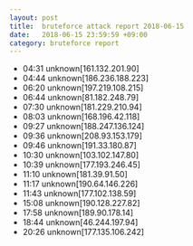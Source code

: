 ```yaml
---
layout: post
title:  bruteforce attack report 2018-06-15
date:   2018-06-15 23:59:59 +09:00
category: bruteforce report
---
```


* 04:31 unknown[161.132.201.90]
* 04:44 unknown[186.236.188.223]
* 06:20 unknown[197.219.108.215]
* 06:44 unknown[81.182.248.79]
* 07:30 unknown[181.229.210.94]
* 08:03 unknown[168.196.42.118]
* 09:27 unknown[188.247.136.124]
* 09:36 unknown[208.93.153.179]
* 09:46 unknown[191.33.180.87]
* 10:30 unknown[103.102.147.80]
* 10:39 unknown[177.193.246.45]
* 11:10 unknown[181.39.91.50]
* 11:17 unknown[190.64.146.226]
* 11:43 unknown[177.102.138.59]
* 15:08 unknown[190.128.227.82]
* 17:58 unknown[189.90.178.14]
* 18:44 unknown[46.244.197.94]
* 20:26 unknown[177.135.106.242]
